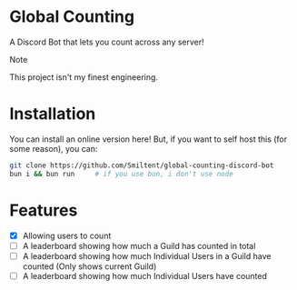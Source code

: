 # Global Counting
A Discord Bot that lets you count across any server!
> [!NOTE]
> This project isn't my finest engineering.

# Installation
You can install an online version here!
But, if you want to self host this (for some reason), you can:
```bash
git clone https://github.com/Smiltent/global-counting-discord-bot
bun i && bun run     # if you use bun, i don't use node
```

# Features
* [x] Allowing users to count
* [ ] A leaderboard showing how much a Guild has counted in total
* [ ] A leaderboard showing how much Individual Users in a Guild have counted (Only shows current Guild)
* [ ] A leaderboard showing how much Individual Users have counted

